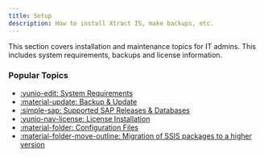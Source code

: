 ```yaml
---
title: Setup
description: How to install Xtract IS, make backups, etc.
---
```


This section covers installation and maintenance topics for IT admins.
This includes system requirements, backups and license information.

### Popular Topics

<div class="grid cards" markdown>

- [:yunio-edit:  System Requirements](requirements.md)
- [:material-update:  Backup & Update](update.md)
- [:simple-sap:  Supported SAP Releases & Databases](requirements.md/#supported-sap-systems-and-releases)
- [:yunio-nav-license:  License Installation](license.md/#about-the-licensing-concept-of-xtract-is)
- [:material-folder:  Configuration Files](installation-and-update.md/#program-directory-files)
- [:material-folder-move-outline:  Migration of SSIS packages to a higher version](backup-and-migration.md/#migrate-to-a-different-machine)

</div>

